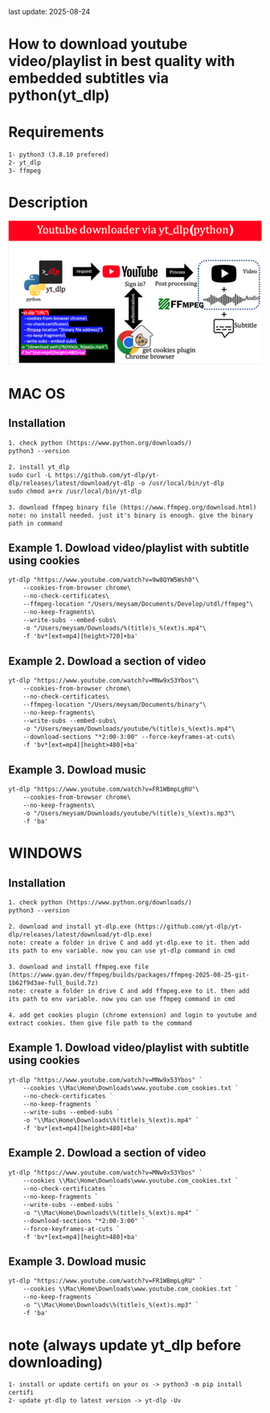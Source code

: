last update: 2025-08-24

# How to download youtube video/playlist in best quality with embedded subtitles via python(yt_dlp)

# Requirements
```
1- python3 (3.8.10 prefered)
2- yt_dlp
3- ffmpeg
```

# Description

![Alt text](image.png)

# MAC OS

## Installation
```
1. check python (https://www.python.org/downloads/)
python3 --version 

2. install yt_dlp
sudo curl -L https://github.com/yt-dlp/yt-dlp/releases/latest/download/yt-dlp -o /usr/local/bin/yt-dlp
sudo chmod a+rx /usr/local/bin/yt-dlp

3. download ffmpeg binary file (https://www.ffmpeg.org/download.html)
note: no install needed. just it's binary is enough. give the binary path in command
```

## Example 1. Dowload video/playlist with subtitle using cookies
```
yt-dlp "https://www.youtube.com/watch?v=9w8QYW5Wsh0"\
    --cookies-from-browser chrome\
    --no-check-certificates\
    --ffmpeg-location "/Users/meysam/Documents/Develop/utdl/ffmpeg"\
    --no-keep-fragments\
    --write-subs --embed-subs\
    -o "/Users/meysam/Downloads/%(title)s_%(ext)s.mp4"\
    -f 'bv*[ext=mp4][height>720]+ba' 
```
## Example 2. Dowload a section of video
```
yt-dlp "https://www.youtube.com/watch?v=MNw9x53Ybos"\
    --cookies-from-browser chrome\
    --no-check-certificates\
    --ffmpeg-location "/Users/meysam/Documents/binary"\
    --no-keep-fragments\
    --write-subs --embed-subs\
    -o "/Users/meysam/Downloads/youtube/%(title)s_%(ext)s.mp4"\
    --download-sections "*2:00-3:00" --force-keyframes-at-cuts\
    -f 'bv*[ext=mp4][height>480]+ba'

```
## Example 3. Dowload music
```
yt-dlp "https://www.youtube.com/watch?v=FR1WBmpLgRU"\
    --cookies-from-browser chrome\
    --no-keep-fragments\
    -o "/Users/meysam/Downloads/youtube/%(title)s_%(ext)s.mp3"\
    -f 'ba'
```


# WINDOWS
## Installation
```
1. check python (https://www.python.org/downloads/)
python3 --version 

2. download and install yt-dlp.exe (https://github.com/yt-dlp/yt-dlp/releases/latest/download/yt-dlp.exe)
note: create a folder in drive C and add yt-dlp.exe to it. then add its path to env variable. now you can use yt-dlp command in cmd

3. download and install ffmpeg.exe file (https://www.gyan.dev/ffmpeg/builds/packages/ffmpeg-2025-08-25-git-1b62f9d3ae-full_build.7z)
note: create a folder in drive C and add ffmpeg.exe to it. then add its path to env variable. now you can use ffmpeg command in cmd

4. add get cookies plugin (chrome extension) and login to youtube and extract cookies. then give file path to the command
```

## Example 1. Dowload video/playlist with subtitle using cookies
```
yt-dlp "https://www.youtube.com/watch?v=MNw9x53Ybos" `
    --cookies \\Mac\Home\Downloads\www.youtube.com_cookies.txt `
    --no-check-certificates `
    --no-keep-fragments `
    --write-subs --embed-subs `
    -o "\\Mac\Home\Downloads\%(title)s_%(ext)s.mp4" `
    -f 'bv*[ext=mp4][height>480]+ba'
```
## Example 2. Dowload a section of video
```
yt-dlp "https://www.youtube.com/watch?v=MNw9x53Ybos" `
    --cookies \\Mac\Home\Downloads\www.youtube.com_cookies.txt `
    --no-check-certificates `
    --no-keep-fragments `
    --write-subs --embed-subs `
    -o "\\Mac\Home\Downloads\%(title)s_%(ext)s.mp4" `
    --download-sections "*2:00-3:00" `
	--force-keyframes-at-cuts `
    -f 'bv*[ext=mp4][height>480]+ba'
```
## Example 3. Dowload music
```
yt-dlp "https://www.youtube.com/watch?v=FR1WBmpLgRU" `
    --cookies \\Mac\Home\Downloads\www.youtube.com_cookies.txt `
    --no-keep-fragments `
    -o "\\Mac\Home\Downloads\%(title)s_%(ext)s.mp3" `
    -f 'ba'
```

# note (always update yt_dlp before downloading)
```
1- install or update certifi on your os -> python3 -m pip install certifi
2- update yt-dlp to latest version -> yt-dlp -Uv
```